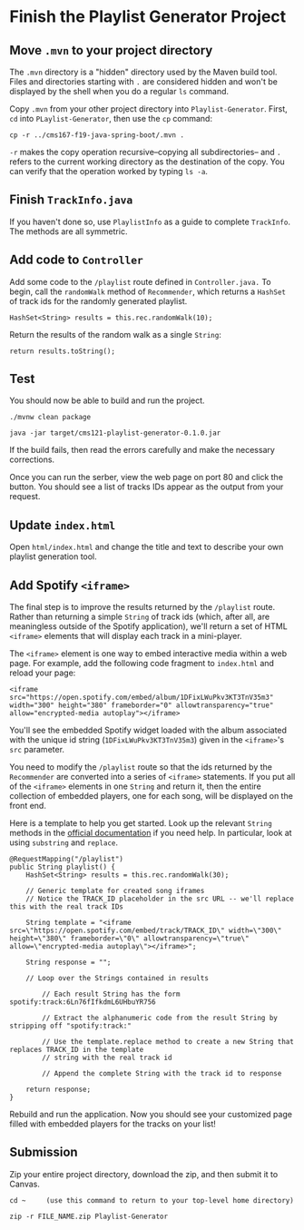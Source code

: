 # Finish the Playlist Generator Project

## Move `.mvn` to your project directory

The `.mvn` directory is a "hidden" directory used by the Maven build tool. Files and directories starting with `.` are considered hidden and won't be displayed by the shell when you do a regular `ls` command.

Copy `.mvn` from your other project directory into `Playlist-Generator`. First, `cd` into `PLaylist-Generator`, then use the `cp` command:

```
cp -r ../cms167-f19-java-spring-boot/.mvn .
```

`-r` makes the copy operation recursive&ndash;copying all subdirectories&ndash; and `.` refers to the current working directory as the destination of the copy. You can verify that the operation worked by typing `ls -a`.


## Finish `TrackInfo.java`

If you haven't done so, use `PlaylistInfo` as a guide to complete `TrackInfo`. The methods are all symmetric.


## Add code to `Controller`

Add some code to the `/playlist` route defined in `Controller.java.` To begin, call the `randomWalk` method of `Recommender`, which returns a `HashSet` of track ids for the randomly generated playlist.

```
HashSet<String> results = this.rec.randomWalk(10);
```

Return the results of the random walk as a single `String`:

```
return results.toString();
```


## Test

You should now be able to build and run the project.

```
./mvnw clean package

java -jar target/cms121-playlist-generator-0.1.0.jar
```

If the build fails, then read the errors carefully and make the necessary corrections.

Once you can run the serber, view the web page on port 80 and click the button. You should see a list of tracks IDs appear as the output from your request.

## Update `index.html`

Open `html/index.html` and change the title and text to describe your own playlist generation tool.

## Add Spotify `<iframe>`

The final step is to improve the results returned by the `/playlist` route. Rather than returning a simple `String` of track ids (which, after all, are meaningless outside of the Spotify application), we'll return a set of HTML `<iframe>` elements that will display each track in a mini-player.

The `<iframe>` element is one way to embed interactive media within a web page. For example, add the following code fragment to `index.html` and reload your page:

```
<iframe src="https://open.spotify.com/embed/album/1DFixLWuPkv3KT3TnV35m3" width="300" height="380" frameborder="0" allowtransparency="true" allow="encrypted-media autoplay"></iframe>
```

You'll see the embedded Spotify widget loaded with the album associated with the unique id string (`1DFixLWuPkv3KT3TnV35m3`) given in the `<iframe>`'s `src` parameter.

You need to modify the `/playlist` route so that the ids returned by the `Recommender` are converted into a series of `<iframe>` statements. If you put all of the `<iframe>` elements in one `String` and return it, then the entire collection of embedded players, one for each song, will be displayed on the front end.

Here is a template to help you get started. Look up the relevant `String` methods in the [official documentation](https://docs.oracle.com/javase/7/docs/api/java/lang/String.html) if you need help. In particular, look at using `substring` and `replace`.

```
@RequestMapping("/playlist")
public String playlist() {
    HashSet<String> results = this.rec.randomWalk(30);

    // Generic template for created song iframes
    // Notice the TRACK_ID placeholder in the src URL -- we'll replace this with the real track IDs

    String template = "<iframe src=\"https://open.spotify.com/embed/track/TRACK_ID\" width=\"300\" height=\"380\" frameborder=\"0\" allowtransparency=\"true\" allow=\"encrypted-media autoplay\"></iframe>";

    String response = "";

    // Loop over the Strings contained in results

        // Each result String has the form spotify:track:6Ln76fIfkdmL6UHbuYR756

        // Extract the alphanumeric code from the result String by stripping off "spotify:track:"

        // Use the template.replace method to create a new String that replaces TRACK_ID in the template
        // string with the real track id

        // Append the complete String with the track id to response

    return response;
}

```

Rebuild and run the application. Now you should see your customized page filled with embedded players for the tracks on your list!

## Submission

Zip your entire project directory, download the zip, and then submit it to Canvas.

```
cd ~     (use this command to return to your top-level home directory)

zip -r FILE_NAME.zip Playlist-Generator
```
